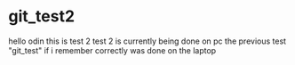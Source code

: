 # git_test2
hello odin
this is test 2
test 2 is currently being done on pc
the previous test "git_test" if i remember correctly was done on the laptop